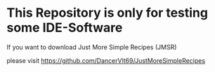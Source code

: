 # This Repository is only for testing some IDE-Software

If you want to download Just More Simple Recipes (JMSR)

please visit https://github.com/DancerVlt69/JustMoreSimpleRecipes
